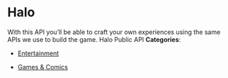 # Halo


With this API you’ll be able to craft your own experiences using the same APIs we use to build the game. Halo Public API
**Categories**:

- [Entertainment](https://github/awesome-apis/awesome-apis#entertainment)

- [Games & Comics](https://github/awesome-apis/awesome-apis#games-and-comics)



